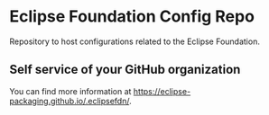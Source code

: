 # Eclipse Foundation Config Repo

Repository to host configurations related to the Eclipse Foundation.

## Self service of your GitHub organization

You can find more information at <https://eclipse-packaging.github.io/.eclipsefdn/>.
